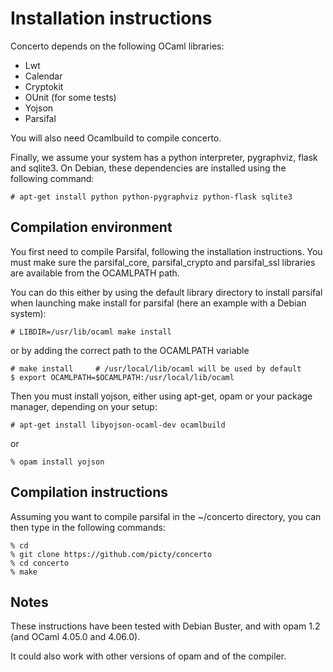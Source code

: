 Installation instructions
=========================

Concerto depends on the following OCaml libraries:

* Lwt
* Calendar
* Cryptokit
* OUnit (for some tests)
* Yojson
* Parsifal

You will also need Ocamlbuild to compile concerto.

Finally, we assume your system has a python interpreter, pygraphviz,
flask and sqlite3. On Debian, these dependencies are installed using
the following command:

    # apt-get install python python-pygraphviz python-flask sqlite3


Compilation environment
-----------------------

You first need to compile Parsifal, following the installation
instructions. You must make sure the parsifal_core, parsifal_crypto
and parsifal_ssl libraries are available from the OCAMLPATH path.

You can do this either by using the default library directory to
install parsifal when launching make install for parsifal (here an
example with a Debian system):

    # LIBDIR=/usr/lib/ocaml make install

or by adding the correct path to the OCAMLPATH variable

    # make install     # /usr/local/lib/ocaml will be used by default
    $ export OCAMLPATH=$OCAMLPATH:/usr/local/lib/ocaml

Then you must install yojson, either using apt-get, opam or your
package manager, depending on your setup:

    # apt-get install libyojson-ocaml-dev ocamlbuild

or

    % opam install yojson


Compilation instructions
------------------------

Assuming you want to compile parsifal in the ~/concerto directory, you
can then type in the following commands:

    % cd
    % git clone https://github.com/picty/concerto
    % cd concerto
    % make


Notes
-----

These instructions have been tested with Debian Buster, and with opam
1.2 (and OCaml 4.05.0 and 4.06.0).

It could also work with other versions of opam and of the compiler.
